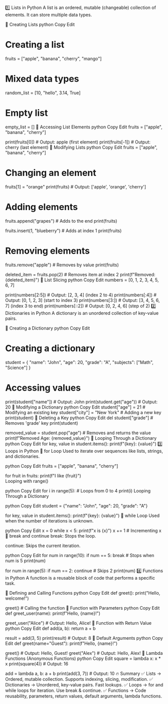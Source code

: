 1️⃣ Lists in Python
A list is an ordered, mutable (changeable) collection of elements. It can store multiple data types.

🔹 Creating Lists
python
Copy
Edit
# Creating a list
fruits = ["apple", "banana", "cherry", "mango"]

# Mixed data types
random_list = [10, "hello", 3.14, True]

# Empty list
empty_list = []
🔹 Accessing List Elements
python
Copy
Edit
fruits = ["apple", "banana", "cherry"]

print(fruits[0])  # Output: apple (first element)
print(fruits[-1]) # Output: cherry (last element)
🔹 Modifying Lists
python
Copy
Edit
fruits = ["apple", "banana", "cherry"]

# Changing an element
fruits[1] = "orange"
print(fruits)  # Output: ['apple', 'orange', 'cherry']

# Adding elements
fruits.append("grapes")  # Adds to the end
print(fruits)

fruits.insert(1, "blueberry")  # Adds at index 1
print(fruits)

# Removing elements
fruits.remove("apple")  # Removes by value
print(fruits)

deleted_item = fruits.pop(2)  # Removes item at index 2
print(f"Removed: {deleted_item}")
🔹 List Slicing
python
Copy
Edit
numbers = [0, 1, 2, 3, 4, 5, 6, 7]

print(numbers[2:5])   # Output: [2, 3, 4] (index 2 to 4)
print(numbers[:4])    # Output: [0, 1, 2, 3] (start to index 3)
print(numbers[3:])    # Output: [3, 4, 5, 6, 7] (index 3 to end)
print(numbers[::2])   # Output: [0, 2, 4, 6] (step of 2)
2️⃣ Dictionaries in Python
A dictionary is an unordered collection of key-value pairs.

🔹 Creating a Dictionary
python
Copy
Edit
# Creating a dictionary
student = {
    "name": "John",
    "age": 20,
    "grade": "A",
    "subjects": ["Math", "Science"]
}

# Accessing values
print(student["name"])  # Output: John
print(student.get("age"))  # Output: 20
🔹 Modifying a Dictionary
python
Copy
Edit
student["age"] = 21  # Modifying an existing key
student["city"] = "New York"  # Adding a new key
print(student)
🔹 Deleting a Key
python
Copy
Edit
del student["grade"]  # Removes 'grade' key
print(student)

removed_value = student.pop("age")  # Removes and returns the value
print(f"Removed Age: {removed_value}")
🔹 Looping Through a Dictionary
python
Copy
Edit
for key, value in student.items():
    print(f"{key}: {value}")
3️⃣ Loops in Python
🔹 for Loop
Used to iterate over sequences like lists, strings, and dictionaries.

python
Copy
Edit
fruits = ["apple", "banana", "cherry"]

for fruit in fruits:
    print(f"I like {fruit}")  
Looping with range()

python
Copy
Edit
for i in range(5):  # Loops from 0 to 4
    print(i)
Looping Through a Dictionary

python
Copy
Edit
student = {"name": "John", "age": 20, "grade": "A"}

for key, value in student.items():
    print(f"{key}: {value}")
🔹 while Loop
Used when the number of iterations is unknown.

python
Copy
Edit
x = 0
while x < 5:
    print(f"x is {x}")
    x += 1  # Incrementing x
🔹 break and continue
break: Stops the loop.

continue: Skips the current iteration.

python
Copy
Edit
for num in range(10):
    if num == 5:
        break  # Stops when num is 5
    print(num)

for num in range(5):
    if num == 2:
        continue  # Skips 2
    print(num)
4️⃣ Functions in Python
A function is a reusable block of code that performs a specific task.

🔹 Defining and Calling Functions
python
Copy
Edit
def greet():
    print("Hello, welcome!")

greet()  # Calling the function
🔹 Function with Parameters
python
Copy
Edit
def greet_user(name):
    print(f"Hello, {name}!")

greet_user("Alice")  # Output: Hello, Alice!
🔹 Function with Return Value
python
Copy
Edit
def add(a, b):
    return a + b

result = add(3, 5)
print(result)  # Output: 8
🔹 Default Arguments
python
Copy
Edit
def greet(name="Guest"):
    print(f"Hello, {name}!")

greet()       # Output: Hello, Guest!
greet("Alex") # Output: Hello, Alex!
🔹 Lambda Functions (Anonymous Functions)
python
Copy
Edit
square = lambda x: x * x
print(square(4))  # Output: 16

add = lambda a, b: a + b
print(add(3, 7))  # Output: 10
🔥 Summary
✅ Lists → Ordered, mutable collection. Supports indexing, slicing, modification.
✅ Dictionaries → Unordered, key-value pairs. Fast lookups.
✅ Loops → for and while loops for iteration. Use break & continue.
✅ Functions → Code reusability, parameters, return values, default arguments, lambda functions.
